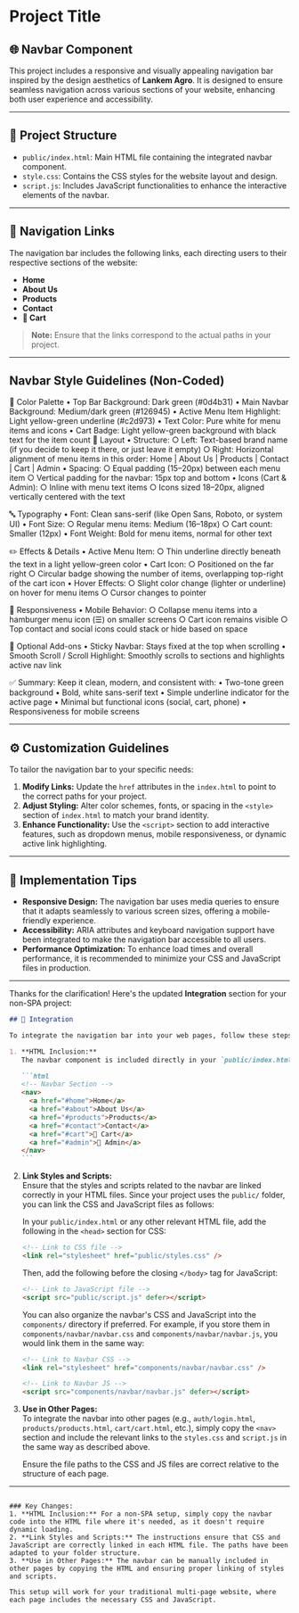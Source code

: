 # Project Title

## 🌐 Navbar Component

This project includes a responsive and visually appealing navigation bar inspired by the design aesthetics of **Lankem Agro**. It is designed to ensure seamless navigation across various sections of your website, enhancing both user experience and accessibility.

---

## 📁 Project Structure

- `public/index.html`: Main HTML file containing the integrated navbar component.
- `style.css`: Contains the CSS styles for the website layout and design.
- `script.js`: Includes JavaScript functionalities to enhance the interactive elements of the navbar.

---

## 🔗 Navigation Links

The navigation bar includes the following links, each directing users to their respective sections of the website:

- **Home**
- **About Us**
- **Products**
- **Contact**
- **🛒 Cart**

> **Note:** Ensure that the links correspond to the actual paths in your project.

---

## Navbar Style Guidelines (Non-Coded)

🎨 Color Palette
• Top Bar Background: Dark green (#0d4b31)
• Main Navbar Background: Medium/dark green (#126945)
• Active Menu Item Highlight: Light yellow-green underline (#c2d973)
• Text Color: Pure white for menu items and icons
• Cart Badge: Light yellow-green background with black text for the item count
📐 Layout
• Structure:
○ Left: Text-based brand name (if you decide to keep it there, or just leave it empty)
○ Right: Horizontal alignment of menu items in this order: Home | About Us | Products | Contact | Cart | Admin
• Spacing:
○ Equal padding (15–20px) between each menu item
○ Vertical padding for the navbar: 15px top and bottom
• Icons (Cart & Admin):
○ Inline with menu text items
○ Icons sized 18–20px, aligned vertically centered with the text

🔤 Typography
• Font: Clean sans-serif (like Open Sans, Roboto, or system UI)
• Font Size:
○ Regular menu items: Medium (16–18px)
○ Cart count: Smaller (12px)
• Font Weight: Bold for menu items, normal for other text

✏️ Effects & Details
• Active Menu Item:
○ Thin underline directly beneath the text in a light yellow-green color
• Cart Icon:
○ Positioned on the far right
○ Circular badge showing the number of items, overlapping top-right of the cart icon
• Hover Effects:
○ Slight color change (lighter or underline) on hover for menu items
○ Cursor changes to pointer

📱 Responsiveness
• Mobile Behavior:
○ Collapse menu items into a hamburger menu icon (☰) on smaller screens
○ Cart icon remains visible
○ Top contact and social icons could stack or hide based on space

📝 Optional Add-ons
• Sticky Navbar: Stays fixed at the top when scrolling
• Smooth Scroll / Scroll Highlight: Smoothly scrolls to sections and highlights active nav link

✅ Summary:
Keep it clean, modern, and consistent with:
• Two-tone green background
• Bold, white sans-serif text
• Simple underline indicator for the active page
• Minimal but functional icons (social, cart, phone)
• Responsiveness for mobile screens

---

## ⚙️ Customization Guidelines

To tailor the navigation bar to your specific needs:

1. **Modify Links:** Update the `href` attributes in the `index.html` to point to the correct paths for your project.
2. **Adjust Styling:** Alter color schemes, fonts, or spacing in the `<style>` section of `index.html` to match your brand identity.
3. **Enhance Functionality:** Use the `<script>` section to add interactive features, such as dropdown menus, mobile responsiveness, or dynamic active link highlighting.

---

## 📌 Implementation Tips

- **Responsive Design:** The navigation bar uses media queries to ensure that it adapts seamlessly to various screen sizes, offering a mobile-friendly experience.
- **Accessibility:** ARIA attributes and keyboard navigation support have been integrated to make the navigation bar accessible to all users.
- **Performance Optimization:** To enhance load times and overall performance, it is recommended to minimize your CSS and JavaScript files in production.

---

Thanks for the clarification! Here's the updated **Integration** section for your non-SPA project:

````markdown
## 🧩 Integration

To integrate the navigation bar into your web pages, follow these steps:

1. **HTML Inclusion:**  
   The navbar component is included directly in your `public/index.html`. You can place the following code inside the `<body>` tag of your `index.html` file or any other HTML file where you want the navbar to appear:

   ```html
   <!-- Navbar Section -->
   <nav>
     <a href="#home">Home</a>
     <a href="#about">About Us</a>
     <a href="#products">Products</a>
     <a href="#contact">Contact</a>
     <a href="#cart">🛒 Cart</a>
     <a href="#admin">👤 Admin</a>
   </nav>
   ```
````

2. **Link Styles and Scripts:**  
   Ensure that the styles and scripts related to the navbar are linked correctly in your HTML files. Since your project uses the `public/` folder, you can link the CSS and JavaScript files as follows:

   In your `public/index.html` or any other relevant HTML file, add the following in the `<head>` section for CSS:

   ```html
   <!-- Link to CSS file -->
   <link rel="stylesheet" href="public/styles.css" />
   ```

   Then, add the following before the closing `</body>` tag for JavaScript:

   ```html
   <!-- Link to JavaScript file -->
   <script src="public/script.js" defer></script>
   ```

   You can also organize the navbar's CSS and JavaScript into the `components/` directory if preferred. For example, if you store them in `components/navbar/navbar.css` and `components/navbar/navbar.js`, you would link them in the same way:

   ```html
   <!-- Link to Navbar CSS -->
   <link rel="stylesheet" href="components/navbar/navbar.css" />

   <!-- Link to Navbar JS -->
   <script src="components/navbar/navbar.js" defer></script>
   ```

3. **Use in Other Pages:**  
   To integrate the navbar into other pages (e.g., `auth/login.html`, `products/products.html`, `cart/cart.html`, etc.), simply copy the `<nav>` section and include the relevant links to the `styles.css` and `script.js` in the same way as described above.

   Ensure the file paths to the CSS and JS files are correct relative to the structure of each page.

---

```

### Key Changes:
1. **HTML Inclusion:** For a non-SPA setup, simply copy the navbar code into the HTML file where it's needed, as it doesn't require dynamic loading.
2. **Link Styles and Scripts:** The instructions ensure that CSS and JavaScript are correctly linked in each HTML file. The paths have been adapted to your folder structure.
3. **Use in Other Pages:** The navbar can be manually included in other pages by copying the HTML and ensuring proper linking of styles and scripts.

This setup will work for your traditional multi-page website, where each page includes the necessary CSS and JavaScript.
```
